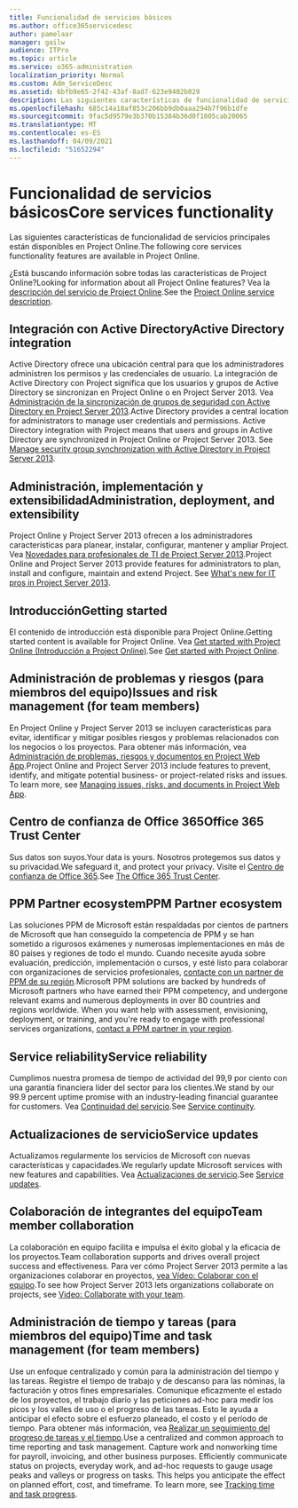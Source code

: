 ```yaml
---
title: Funcionalidad de servicios básicos
ms.author: office365servicedesc
author: pamelaar
manager: gailw
audience: ITPro
ms.topic: article
ms.service: o365-administration
localization_priority: Normal
ms.custom: Adm_ServiceDesc
ms.assetid: 6bfb9e65-2f42-43af-8ad7-623e9402b029
description: Las siguientes características de funcionalidad de servicios principales están disponibles en Project Online.
ms.openlocfilehash: 685c14a18af853c206bb9db0aaa294b7f96b1dfe
ms.sourcegitcommit: 9fac5d9579e3b370b15384b36d0f1805cab20065
ms.translationtype: MT
ms.contentlocale: es-ES
ms.lasthandoff: 04/09/2021
ms.locfileid: "51652294"
---
```

# <a name="core-services-functionality"></a><span data-ttu-id="cb281-103">Funcionalidad de servicios básicos</span><span class="sxs-lookup"><span data-stu-id="cb281-103">Core services functionality</span></span>

<span data-ttu-id="cb281-104">Las siguientes características de funcionalidad de servicios principales están disponibles en Project Online.</span><span class="sxs-lookup"><span data-stu-id="cb281-104">The following core services functionality features are available in Project Online.</span></span>
  
<span data-ttu-id="cb281-105">¿Está buscando información sobre todas las características de Project Online?</span><span class="sxs-lookup"><span data-stu-id="cb281-105">Looking for information about all Project Online features?</span></span> <span data-ttu-id="cb281-106">Vea la [descripción del servicio de Project Online](project-online-service-description.md).</span><span class="sxs-lookup"><span data-stu-id="cb281-106">See the [Project Online service description](project-online-service-description.md).</span></span>
  
## <a name="active-directory-integration"></a><span data-ttu-id="cb281-107">Integración con Active Directory</span><span class="sxs-lookup"><span data-stu-id="cb281-107">Active Directory integration</span></span>

<span data-ttu-id="cb281-p102">Active Directory ofrece una ubicación central para que los administradores administren los permisos y las credenciales de usuario. La integración de Active Directory con Project significa que los usuarios y grupos de Active Directory se sincronizan en Project Online o en Project Server 2013. Vea [Administración de la sincronización de grupos de seguridad con Active Directory en Project Server 2013](/project/manage-security-group-synchronization-with-active-directory-in-project-server).</span><span class="sxs-lookup"><span data-stu-id="cb281-p102">Active Directory provides a central location for administrators to manage user credentials and permissions. Active Directory integration with Project means that users and groups in Active Directory are synchronized in Project Online or Project Server 2013. See [Manage security group synchronization with Active Directory in Project Server 2013](/project/manage-security-group-synchronization-with-active-directory-in-project-server).</span></span>
  
## <a name="administration-deployment-and-extensibility"></a><span data-ttu-id="cb281-111">Administración, implementación y extensibilidad</span><span class="sxs-lookup"><span data-stu-id="cb281-111">Administration, deployment, and extensibility</span></span>

<span data-ttu-id="cb281-p103">Project Online y Project Server 2013 ofrecen a los administradores características para planear, instalar, configurar, mantener y ampliar Project. Vea [Novedades para profesionales de TI de Project Server 2013](/project/what-s-new-for-it-pros-in-project-server-2016).</span><span class="sxs-lookup"><span data-stu-id="cb281-p103">Project Online and Project Server 2013 provide features for administrators to plan, install and configure, maintain and extend Project. See [What's new for IT pros in Project Server 2013](/project/what-s-new-for-it-pros-in-project-server-2016).</span></span>
  
## <a name="getting-started"></a><span data-ttu-id="cb281-114">Introducción</span><span class="sxs-lookup"><span data-stu-id="cb281-114">Getting started</span></span>

<span data-ttu-id="cb281-115">El contenido de introducción está disponible para Project Online.</span><span class="sxs-lookup"><span data-stu-id="cb281-115">Getting started content is available for Project Online.</span></span> <span data-ttu-id="cb281-116">Vea [Get started with Project Online (Introducción a Project Online)](https://support.office.com/article/E3E5F64F-ADA5-4F9D-A578-130B2D4E5F11).</span><span class="sxs-lookup"><span data-stu-id="cb281-116">See [Get started with Project Online](https://support.office.com/article/E3E5F64F-ADA5-4F9D-A578-130B2D4E5F11).</span></span>
  
## <a name="issues-and-risk-management-for-team-members"></a><span data-ttu-id="cb281-117">Administración de problemas y riesgos (para miembros del equipo)</span><span class="sxs-lookup"><span data-stu-id="cb281-117">Issues and risk management (for team members)</span></span>

<span data-ttu-id="cb281-p105">En Project Online y Project Server 2013 se incluyen características para evitar, identificar y mitigar posibles riesgos y problemas relacionados con los negocios o los proyectos. Para obtener más información, vea [Administración de problemas, riesgos y documentos en Project Web App](/previous-versions/office/project-server-2010/hh767484(v=office.14)).</span><span class="sxs-lookup"><span data-stu-id="cb281-p105">Project Online and Project Server 2013 include features to prevent, identify, and mitigate potential business- or project-related risks and issues. To learn more, see [Managing issues, risks, and documents in Project Web App](/previous-versions/office/project-server-2010/hh767484(v=office.14)).</span></span>
  
## <a name="office-365-trust-center"></a><span data-ttu-id="cb281-120">Centro de confianza de Office 365</span><span class="sxs-lookup"><span data-stu-id="cb281-120">Office 365 Trust Center</span></span>

<span data-ttu-id="cb281-121">Sus datos son suyos.</span><span class="sxs-lookup"><span data-stu-id="cb281-121">Your data is yours.</span></span> <span data-ttu-id="cb281-122">Nosotros protegemos sus datos y su privacidad.</span><span class="sxs-lookup"><span data-stu-id="cb281-122">We safeguard it, and protect your privacy.</span></span> <span data-ttu-id="cb281-123">Visite el [Centro de confianza de Office 365](https://go.microsoft.com/fwlink/?LinkId=402637).</span><span class="sxs-lookup"><span data-stu-id="cb281-123">See [The Office 365 Trust Center](https://go.microsoft.com/fwlink/?LinkId=402637).</span></span>
  
## <a name="ppm-partner-ecosystem"></a><span data-ttu-id="cb281-124">PPM Partner ecosystem</span><span class="sxs-lookup"><span data-stu-id="cb281-124">PPM Partner ecosystem</span></span>

<span data-ttu-id="cb281-p107">Las soluciones PPM de Microsoft están respaldadas por cientos de partners de Microsoft que han conseguido la competencia de PPM y se han sometido a rigurosos exámenes y numerosas implementaciones en más de 80 países y regiones de todo el mundo. Cuando necesite ayuda sobre evaluación, predicción, implementación o cursos, y esté listo para colaborar con organizaciones de servicios profesionales, [contacte con un partner de PPM de su región](https://go.microsoft.com/fwlink/p/?LinkId=272646).</span><span class="sxs-lookup"><span data-stu-id="cb281-p107">Microsoft PPM solutions are backed by hundreds of Microsoft partners who have earned their PPM competency, and undergone relevant exams and numerous deployments in over 80 countries and regions worldwide. When you want help with assessment, envisioning, deployment, or training, and you're ready to engage with professional services organizations, [contact a PPM partner in your region](https://go.microsoft.com/fwlink/p/?LinkId=272646).</span></span>
  
## <a name="service-reliability"></a><span data-ttu-id="cb281-127">Service reliability</span><span class="sxs-lookup"><span data-stu-id="cb281-127">Service reliability</span></span>

<span data-ttu-id="cb281-128">Cumplimos nuestra promesa de tiempo de actividad del 99,9 por ciento con una garantía financiera líder del sector para los clientes.</span><span class="sxs-lookup"><span data-stu-id="cb281-128">We stand by our 99.9 percent uptime promise with an industry-leading financial guarantee for customers.</span></span> <span data-ttu-id="cb281-129">Vea [Continuidad del servicio](https://go.microsoft.com/fwlink/?LinkId=402653).</span><span class="sxs-lookup"><span data-stu-id="cb281-129">See [Service continuity](https://go.microsoft.com/fwlink/?LinkId=402653).</span></span>
  
## <a name="service-updates"></a><span data-ttu-id="cb281-130">Actualizaciones de servicio</span><span class="sxs-lookup"><span data-stu-id="cb281-130">Service updates</span></span>

<span data-ttu-id="cb281-131">Actualizamos regularmente los servicios de Microsoft con nuevas características y capacidades.</span><span class="sxs-lookup"><span data-stu-id="cb281-131">We regularly update Microsoft services with new features and capabilities.</span></span> <span data-ttu-id="cb281-132">Vea [Actualizaciones de servicio](../office-365-platform-service-description/service-updates.md).</span><span class="sxs-lookup"><span data-stu-id="cb281-132">See [Service updates](../office-365-platform-service-description/service-updates.md).</span></span>
  
## <a name="team-member-collaboration"></a><span data-ttu-id="cb281-133">Colaboración de integrantes del equipo</span><span class="sxs-lookup"><span data-stu-id="cb281-133">Team member collaboration</span></span>

<span data-ttu-id="cb281-134">La colaboración en equipo facilita e impulsa el éxito global y la eficacia de los proyectos.</span><span class="sxs-lookup"><span data-stu-id="cb281-134">Team collaboration supports and drives overall project success and effectiveness.</span></span> <span data-ttu-id="cb281-135">Para ver cómo Project Server 2013 permite a las organizaciones colaborar en proyectos, [vea Vídeo: Colaborar con el equipo](https://go.microsoft.com/fwlink/?LinkId=402628).</span><span class="sxs-lookup"><span data-stu-id="cb281-135">To see how Project Server 2013 lets organizations collaborate on projects, see [Video: Collaborate with your team](https://go.microsoft.com/fwlink/?LinkId=402628).</span></span>
  
## <a name="time-and-task-management-for-team-members"></a><span data-ttu-id="cb281-136">Administración de tiempo y tareas (para miembros del equipo)</span><span class="sxs-lookup"><span data-stu-id="cb281-136">Time and task management (for team members)</span></span>

<span data-ttu-id="cb281-p111">Use un enfoque centralizado y común para la administración del tiempo y las tareas. Registre el tiempo de trabajo y de descanso para las nóminas, la facturación y otros fines empresariales. Comunique eficazmente el estado de los proyectos, el trabajo diario y las peticiones ad-hoc para medir los picos y los valles de uso o el progreso de las tareas. Esto le ayuda a anticipar el efecto sobre el esfuerzo planeado, el costo y el período de tiempo. Para obtener más información, vea [Realizar un seguimiento del progreso de tareas y el tiempo](https://go.microsoft.com/fwlink/p/?LinkId=271321).</span><span class="sxs-lookup"><span data-stu-id="cb281-p111">Use a centralized and common approach to time reporting and task management. Capture work and nonworking time for payroll, invoicing, and other business purposes. Efficiently communicate status on projects, everyday work, and ad-hoc requests to gauge usage peaks and valleys or progress on tasks. This helps you anticipate the effect on planned effort, cost, and timeframe. To learn more, see [Tracking time and task progress](https://go.microsoft.com/fwlink/p/?LinkId=271321).</span></span>
